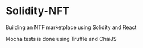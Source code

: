 # Solidity-NFT
Building an NTF marketplace using Solidity and React

Mocha tests is done using Truffle and ChaiJS
